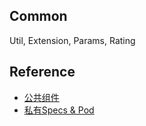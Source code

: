 ## Common

Util, Extension, Params, Rating

## Reference

* [公共组件](https://github.com/Flowever/convention/blob/master/公共组件.md)  
* [私有Specs & Pod](https://github.com/Flowever/convention/blob/master/私有Specs%20&%20Pod.md)